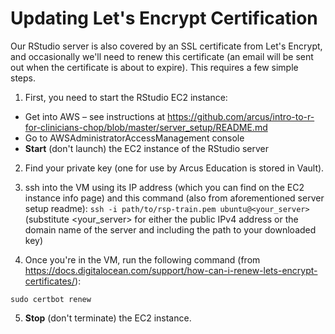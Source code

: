 # Updating Let's Encrypt Certification

Our RStudio server is also covered by an SSL certificate from Let's Encrypt, and occasionally we'll need to renew this certificate (an email will be sent out when the certificate is about to expire). This requires a few simple steps.

1. First, you need to start the RStudio EC2 instance:
  * Get into AWS – see instructions at  https://github.com/arcus/intro-to-r-for-clinicians-chop/blob/master/server_setup/README.md
  * Go to AWSAdministratorAccessManagement console
  * **Start** (don't launch) the EC2 instance of the RStudio server


2. Find your private key (one for use by Arcus Education is stored in Vault).

3. ssh into the VM using its IP address (which you can find on the EC2 instance info page) and this command (also from aforementioned server setup readme):
  `ssh -i path/to/rsp-train.pem ubuntu@<your_server>`
  (substitute <your_server> for either the public IPv4 address or the domain name of the server and including the path to your downloaded key)

4. Once you're in the VM, run the following command (from https://docs.digitalocean.com/support/how-can-i-renew-lets-encrypt-certificates/):

  `sudo certbot renew`

5. **Stop** (don't terminate) the EC2 instance.
